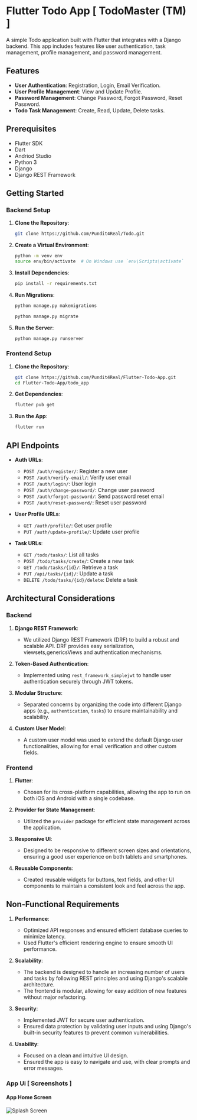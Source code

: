 # Flutter Todo App [ TodoMaster (TM) ]
A simple Todo application built with Flutter that integrates with a Django backend. This app includes features like user authentication, task management, profile management, and password management.

## Features

- **User Authentication**: Registration, Login, Email Verification.
- **User Profile Management**: View and Update Profile.
- **Password Management**: Change Password, Forgot Password, Reset Password.
- **Todo Task Management**: Create, Read, Update, Delete tasks.

## Prerequisites

- Flutter SDK
- Dart
- Andriod Studio
- Python 3
- Django
- Django REST Framework

## Getting Started

### Backend Setup

1. **Clone the Repository**:
    ```bash
    git clone https://github.com/Pundit4Real/Todo.git
    ```

2. **Create a Virtual Environment**:
    ```bash
    python -m venv env
    source env/bin/activate  # On Windows use `env\Scripts\activate`
    ```

3. **Install Dependencies**:
    ```bash
    pip install -r requirements.txt
    ```

4. **Run Migrations**:
    ```bash
    python manage.py makemigrations
    ```
    ```bash
    python manage.py migrate
    ```

5. **Run the Server**:
    ```bash
    python manage.py runserver
    ```

### Frontend Setup

1. **Clone the Repository**:
    ```bash
    git clone https://github.com/Pundit4Real/Flutter-Todo-App.git
    cd Flutter-Todo-App/todo_app
    ```

2. **Get Dependencies**:
    ```bash
    flutter pub get
    ```

3. **Run the App**:
    ```bash
    flutter run
    ```

## API Endpoints

- **Auth URLs**:
  - `POST /auth/register/`: Register a new user
  - `POST /auth/verify-email/`: Verify user email
  - `POST /auth/login/`: User login
  - `POST /auth/change-password/`: Change user password
  - `POST /auth/forgot-password/`: Send password reset email
  - `POST /auth/reset-password/`: Reset user password

- **User Profile URLs**:
  - `GET /auth/profile/`: Get user profile
  - `PUT /auth/update-profile/`: Update user profile

- **Task URLs**:
  - `GET /todo/tasks/`: List all tasks
  - `POST /todo/tasks/create/`: Create a new task
  - `GET /todo/tasks/{id}/`: Retrieve a task
  - `PUT /api/tasks/{id}/`: Update a task
  - `DELETE /todo/tasks/{id}/delete`: Delete a task

## Architectural Considerations

### Backend

1. **Django REST Framework**: 
   - We utilized Django REST Framework (DRF) to build a robust and scalable API. DRF provides easy serialization, viewsets,genericsViews and authentication mechanisms.

2. **Token-Based Authentication**:
   - Implemented using `rest_framework_simplejwt` to handle user authentication securely through JWT tokens.

3. **Modular Structure**:
   - Separated concerns by organizing the code into different Django apps (e.g., `authentication`, `tasks`) to ensure maintainability and scalability.

4. **Custom User Model**:
   - A custom user model was used to extend the default Django user functionalities, allowing for email verification and other custom fields.

### Frontend

1. **Flutter**:
   - Chosen for its cross-platform capabilities, allowing the app to run on both iOS and Android with a single codebase.

2. **Provider for State Management**:
   - Utilized the `provider` package for efficient state management across the application.

3. **Responsive UI**:
   - Designed to be responsive to different screen sizes and orientations, ensuring a good user experience on both tablets and smartphones.

4. **Reusable Components**:
   - Created reusable widgets for buttons, text fields, and other UI components to maintain a consistent look and feel across the app.

## Non-Functional Requirements

1. **Performance**:
   - Optimized API responses and ensured efficient database queries to minimize latency.
   - Used Flutter's efficient rendering engine to ensure smooth UI performance.

2. **Scalability**:
   - The backend is designed to handle an increasing number of users and tasks by following REST principles and using Django's scalable architecture.
   - The frontend is modular, allowing for easy addition of new features without major refactoring.

3. **Security**:
   - Implemented JWT for secure user authentication.
   - Ensured data protection by validating user inputs and using Django's built-in security features to prevent common vulnerabilities.

4. **Usability**:
   - Focused on a clean and intuitive UI design.
   - Ensured the app is easy to navigate and use, with clear prompts and error messages.

### App Ui [ Screenshots ]

#### App Home Screen

![Splash Screen](ui/splash.jpg)

